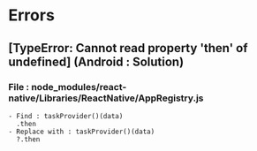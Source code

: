 # Errors

## [TypeError: Cannot read property 'then' of undefined] (Android : Solution)

### File : node_modules/react-native/Libraries/ReactNative/AppRegistry.js
    - Find : taskProvider()(data)
      .then
    - Replace with : taskProvider()(data)
      ?.then